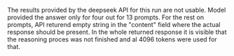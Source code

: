The results provided by the deepseek API for this run are not usable. Model provided the answer only for four out for 13 prompts. For the rest on prompts, API returend empty string in the "content" field where the actual response should be present. In the whole returned response it is visible that the reasoning proces was not finished and al 4096 tokens were used for that.  